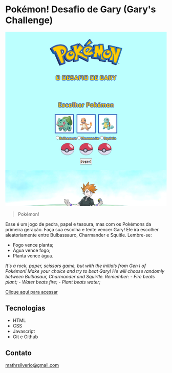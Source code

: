 # Pokémon! Desafio de Gary (Gary's Challenge)

![preview](./.github/Preview.png)

> Pokémon!

Esse é um jogo de pedra, papel e tesoura, mas com os Pokémons da primeira geração. 
Faça sua escolha e tente vencer Gary! Ele irá escolher aleatoriamente entre Bulbassauro, Charmander e Squitle. Lembre-se:
- Fogo vence planta;
- Água vence fogo;
- Planta vence água.

*It's a rock, paper, scissors game, but with the initials from Gen I of Pokémon! Make your choice and try to beat Gary! He will choose randomly between Bulbasaur, Charmander and Squirtle. Remember:*
*- Fire beats plant;*
*- Water beats fire;*
*- Plant beats water;*

[Clique aqui para acessar](https://mathrsilverio.github.io/PokemonGaryGame)

## Tecnologias

- HTML
- CSS
- Javascript
- Git e Github

## Contato

mathrsilverio@gmail.com
